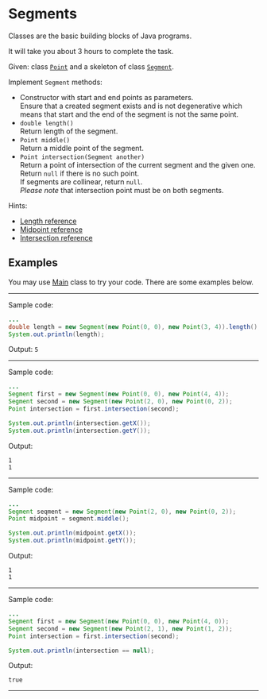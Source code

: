 # Segments
Classes are the basic building blocks of Java programs.   

It will take you about 3 hours to complete the task. 

Given: class [`Point`](src/main/java/com/epam/rd/autotasks/segments/Point.java)
and a skeleton of class [`Segment`](src/main/java/com/epam/rd/autotasks/segments/Segment.java).

Implement `Segment` methods:

* Constructor with start and end points as parameters.\
    Ensure that a created segment exists and is not degenerative which means that start and the  end of the segment is not the same point.
* `double length()`\
    Return length of the segment.
* `Point middle()`\
    Return a middle point of the segment.
* `Point intersection(Segment another)`\
    Return a point of intersection of the current segment and the given one.\
    Return `null` if there is no such point.\
    If segments are collinear, return `null`.\
    *Please note* that intersection point must be on both segments.     

Hints:
* [Length reference](https://www.wikihow.com/Use-Distance-Formula-to-Find-the-Length-of-a-Line)
* [Midpoint reference](https://www.wikihow.com/Find-the-Midpoint-of-a-Line-Segment#Use-the-Midpoint-Formula)
* [Intersection reference](https://en.wikipedia.org/wiki/Line–line_intersection)
 
## Examples
You may use [Main](src/test/java/com/epam/rd/autotasks/segments/Main.java) class to try your code.
There are some examples below.

---
Sample code:
```java
...
double length = new Segment(new Point(0, 0), new Point(3, 4)).length();
System.out.println(length);

```

Output: `5`

---
Sample code:
```java
...
Segment first = new Segment(new Point(0, 0), new Point(4, 4));
Segment second = new Segment(new Point(2, 0), new Point(0, 2));
Point intersection = first.intersection(second);

System.out.println(intersection.getX());
System.out.println(intersection.getY());

```

Output:

```
1
1
```
---
Sample code:
```java
...
Segment seqment = new Segment(new Point(2, 0), new Point(0, 2));
Point midpoint = segment.middle();

System.out.println(midpoint.getX());
System.out.println(midpoint.getY());

```

Output:

```
1
1
```

---
Sample code:
```java
...
Segment first = new Segment(new Point(0, 0), new Point(4, 0));
Segment second = new Segment(new Point(2, 1), new Point(1, 2));
Point intersection = first.intersection(second);

System.out.println(intersection == null);

```

Output:

```
true
```

---


